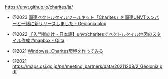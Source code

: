 https://unvt.github.io/charites/ja/

- @2023 [国連ベクトルタイルツールキット「Charites」を国連UNVTメンバーと一緒に新リリースしました - Geolonia blog ](https://blog.geolonia.com/2023/01/06/unvt-charites-0-4-0.html)

- @2022 [【入門者向け・日本語】unvt/charitesでベクトルタイル地図のスタイル作成 #mapbox - Qiita](https://qiita.com/T-ubu/items/c44cd6e079b8e1a6706f)
- @2021 [WindowsにCharites環境を作ってみる](https://zenn.dev/akioz/scraps/ac45ea0963541f)
- @2021 https://maps.gsi.go.jp/pn/meeting_partners/data/20211208/2_Geolonia.pdf

